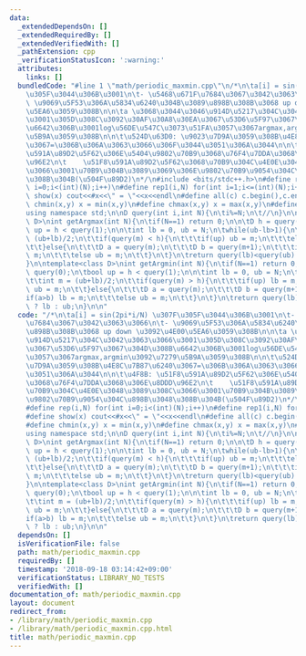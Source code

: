 ```yaml
---
data:
  _extendedDependsOn: []
  _extendedRequiredBy: []
  _extendedVerifiedWith: []
  _pathExtension: cpp
  _verificationStatusIcon: ':warning:'
  attributes:
    links: []
  bundledCode: "#line 1 \"math/periodic_maxmin.cpp\"\n/*\n\ta[i] = sin(2pi*i/N) \u307F\
    \u305F\u3044\u306B\u3001\n\t- \u5468\u671F\u7684\u3067\u3042\u3063\u3066\n\t-\
    \ \u9069\u5F53\u306A\u5834\u6240\u304B\u3089\u898B\u308B\u3068 up down \u3092\u4E00\
    \u5EA6\u3059\u308B\n\n\ta \u3068\u3044\u3046\u914D\u5217\u304C\u3042\u3063\u3066\
    \u3001\u305D\u308C\u3092\u30AF\u30A8\u30EA\u3067\u53D6\u5F97\u3067\u304D\u308B\
    \u6642\u306B\u3001log\u56DE\u547C\u3073\u51FA\u3057\u3067argmax,argmin\u3092\u7279\
    \u5B9A\u3059\u308B\n\n\t\u524D\u63D0: \u9023\u7D9A\u3059\u308B\u4E8C\u7B87\u6240\
    \u3067=\u306B\u306A\u3063\u3066\u306F\u3044\u3051\u306A\u3044\n\n\t\u4F8B: \u51F8\
    \u591A\u89D2\u5F62\u306E\u5404\u9802\u70B9\u3068\u76F4\u7DDA\u3068\u306E\u8DDD\
    \u96E2\n\t    \u51F8\u591A\u89D2\u5F62\u3068\u70B9\u304C\u4E0E\u3048\u3089\u308C\
    \u3066\u3001\u70B9\u304B\u3089\u3069\u306E\u9802\u70B9\u9054\u304C\u898B\u3048\
    \u308B\u304B(\u504F\u89D2)\n*/\n#include <bits/stdc++.h>\n#define rep(i,N) for(int\
    \ i=0;i<(int)(N);i++)\n#define rep1(i,N) for(int i=1;i<=(int)(N);i++)\n#define\
    \ show(x) cout<<#x<<\" = \"<<x<<endl\n#define all(c) c.begin(),c.end()\n#define\
    \ chmin(x,y) x = min(x,y)\n#define chmax(x,y) x = max(x,y)\n#define pb push_back\n\
    using namespace std;\n\nD query(int i,int N){\n\ti%=N;\n\t//\n}\n\ntemplate<class\
    \ D>\nint getArgmax(int N){\n\tif(N==1) return 0;\n\n\tD h = query(0);\n\tbool\
    \ up = h < query(1);\n\n\tint lb = 0, ub = N;\n\twhile(ub-lb>1){\n\t\tint m =\
    \ (ub+lb)/2;\n\t\tif(query(m) < h){\n\t\t\tif(up) ub = m;\n\t\t\telse lb = m;\n\
    \t\t}else{\n\t\t\tD a = query(m);\n\t\t\tD b = query(m+1);\n\t\t\tif(a<b) lb =\
    \ m;\n\t\t\telse ub = m;\n\t\t}\n\t}\n\treturn query(lb)<query(ub) ? ub : lb;\n\
    }\n\ntemplate<class D>\nint getArgmin(int N){\n\tif(N==1) return 0;\n\n\tD h =\
    \ query(0);\n\tbool up = h < query(1);\n\n\tint lb = 0, ub = N;\n\twhile(ub-lb>1){\n\
    \t\tint m = (ub+lb)/2;\n\t\tif(query(m) > h){\n\t\t\tif(up) lb = m;\n\t\t\telse\
    \ ub = m;\n\t\t}else{\n\t\t\tD a = query(m);\n\t\t\tD b = query(m+1);\n\t\t\t\
    if(a>b) lb = m;\n\t\t\telse ub = m;\n\t\t}\n\t}\n\treturn query(lb)<query(ub)\
    \ ? lb : ub;\n}\n\n"
  code: "/*\n\ta[i] = sin(2pi*i/N) \u307F\u305F\u3044\u306B\u3001\n\t- \u5468\u671F\
    \u7684\u3067\u3042\u3063\u3066\n\t- \u9069\u5F53\u306A\u5834\u6240\u304B\u3089\
    \u898B\u308B\u3068 up down \u3092\u4E00\u5EA6\u3059\u308B\n\n\ta \u3068\u3044\u3046\
    \u914D\u5217\u304C\u3042\u3063\u3066\u3001\u305D\u308C\u3092\u30AF\u30A8\u30EA\
    \u3067\u53D6\u5F97\u3067\u304D\u308B\u6642\u306B\u3001log\u56DE\u547C\u3073\u51FA\
    \u3057\u3067argmax,argmin\u3092\u7279\u5B9A\u3059\u308B\n\n\t\u524D\u63D0: \u9023\
    \u7D9A\u3059\u308B\u4E8C\u7B87\u6240\u3067=\u306B\u306A\u3063\u3066\u306F\u3044\
    \u3051\u306A\u3044\n\n\t\u4F8B: \u51F8\u591A\u89D2\u5F62\u306E\u5404\u9802\u70B9\
    \u3068\u76F4\u7DDA\u3068\u306E\u8DDD\u96E2\n\t    \u51F8\u591A\u89D2\u5F62\u3068\
    \u70B9\u304C\u4E0E\u3048\u3089\u308C\u3066\u3001\u70B9\u304B\u3089\u3069\u306E\
    \u9802\u70B9\u9054\u304C\u898B\u3048\u308B\u304B(\u504F\u89D2)\n*/\n#include <bits/stdc++.h>\n\
    #define rep(i,N) for(int i=0;i<(int)(N);i++)\n#define rep1(i,N) for(int i=1;i<=(int)(N);i++)\n\
    #define show(x) cout<<#x<<\" = \"<<x<<endl\n#define all(c) c.begin(),c.end()\n\
    #define chmin(x,y) x = min(x,y)\n#define chmax(x,y) x = max(x,y)\n#define pb push_back\n\
    using namespace std;\n\nD query(int i,int N){\n\ti%=N;\n\t//\n}\n\ntemplate<class\
    \ D>\nint getArgmax(int N){\n\tif(N==1) return 0;\n\n\tD h = query(0);\n\tbool\
    \ up = h < query(1);\n\n\tint lb = 0, ub = N;\n\twhile(ub-lb>1){\n\t\tint m =\
    \ (ub+lb)/2;\n\t\tif(query(m) < h){\n\t\t\tif(up) ub = m;\n\t\t\telse lb = m;\n\
    \t\t}else{\n\t\t\tD a = query(m);\n\t\t\tD b = query(m+1);\n\t\t\tif(a<b) lb =\
    \ m;\n\t\t\telse ub = m;\n\t\t}\n\t}\n\treturn query(lb)<query(ub) ? ub : lb;\n\
    }\n\ntemplate<class D>\nint getArgmin(int N){\n\tif(N==1) return 0;\n\n\tD h =\
    \ query(0);\n\tbool up = h < query(1);\n\n\tint lb = 0, ub = N;\n\twhile(ub-lb>1){\n\
    \t\tint m = (ub+lb)/2;\n\t\tif(query(m) > h){\n\t\t\tif(up) lb = m;\n\t\t\telse\
    \ ub = m;\n\t\t}else{\n\t\t\tD a = query(m);\n\t\t\tD b = query(m+1);\n\t\t\t\
    if(a>b) lb = m;\n\t\t\telse ub = m;\n\t\t}\n\t}\n\treturn query(lb)<query(ub)\
    \ ? lb : ub;\n}\n\n"
  dependsOn: []
  isVerificationFile: false
  path: math/periodic_maxmin.cpp
  requiredBy: []
  timestamp: '2018-09-18 03:14:42+09:00'
  verificationStatus: LIBRARY_NO_TESTS
  verifiedWith: []
documentation_of: math/periodic_maxmin.cpp
layout: document
redirect_from:
- /library/math/periodic_maxmin.cpp
- /library/math/periodic_maxmin.cpp.html
title: math/periodic_maxmin.cpp
---
```

